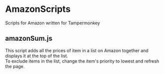 # AmazonScripts
Scripts for Amazon written for Tampermonkey

## amazonSum.js
This script adds all the prices of item in a list on Amazon together and displays it at the top of the list.<br>To exclude items in the list, change the item's priority to lowest and refresh the page.
